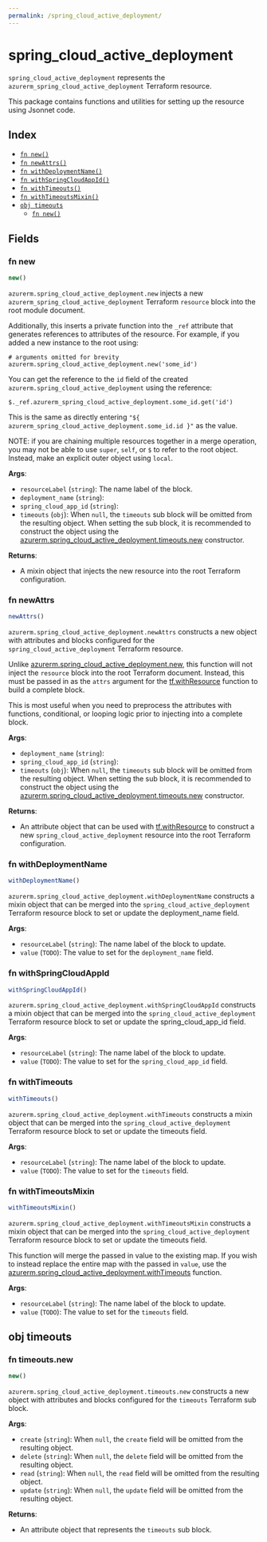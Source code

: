 ```yaml
---
permalink: /spring_cloud_active_deployment/
---
```


# spring_cloud_active_deployment

`spring_cloud_active_deployment` represents the `azurerm_spring_cloud_active_deployment` Terraform resource.



This package contains functions and utilities for setting up the resource using Jsonnet code.


## Index

* [`fn new()`](#fn-new)
* [`fn newAttrs()`](#fn-newattrs)
* [`fn withDeploymentName()`](#fn-withdeploymentname)
* [`fn withSpringCloudAppId()`](#fn-withspringcloudappid)
* [`fn withTimeouts()`](#fn-withtimeouts)
* [`fn withTimeoutsMixin()`](#fn-withtimeoutsmixin)
* [`obj timeouts`](#obj-timeouts)
  * [`fn new()`](#fn-timeoutsnew)

## Fields

### fn new

```ts
new()
```


`azurerm.spring_cloud_active_deployment.new` injects a new `azurerm_spring_cloud_active_deployment` Terraform `resource`
block into the root module document.

Additionally, this inserts a private function into the `_ref` attribute that generates references to attributes of the
resource. For example, if you added a new instance to the root using:

    # arguments omitted for brevity
    azurerm.spring_cloud_active_deployment.new('some_id')

You can get the reference to the `id` field of the created `azurerm.spring_cloud_active_deployment` using the reference:

    $._ref.azurerm_spring_cloud_active_deployment.some_id.get('id')

This is the same as directly entering `"${ azurerm_spring_cloud_active_deployment.some_id.id }"` as the value.

NOTE: if you are chaining multiple resources together in a merge operation, you may not be able to use `super`, `self`,
or `$` to refer to the root object. Instead, make an explicit outer object using `local`.

**Args**:
  - `resourceLabel` (`string`): The name label of the block.
  - `deployment_name` (`string`): 
  - `spring_cloud_app_id` (`string`): 
  - `timeouts` (`obj`):  When `null`, the `timeouts` sub block will be omitted from the resulting object. When setting the sub block, it is recommended to construct the object using the [azurerm.spring_cloud_active_deployment.timeouts.new](#fn-springcloudactivedeploymenttimeoutsnew) constructor.

**Returns**:
- A mixin object that injects the new resource into the root Terraform configuration.


### fn newAttrs

```ts
newAttrs()
```


`azurerm.spring_cloud_active_deployment.newAttrs` constructs a new object with attributes and blocks configured for the `spring_cloud_active_deployment`
Terraform resource.

Unlike [azurerm.spring_cloud_active_deployment.new](#fn-springcloudactivedeploymentnew), this function will not inject the `resource`
block into the root Terraform document. Instead, this must be passed in as the `attrs` argument for the
[tf.withResource](https://github.com/tf-libsonnet/core/tree/main/docs#fn-withresource) function to build a complete block.

This is most useful when you need to preprocess the attributes with functions, conditional, or looping logic prior to
injecting into a complete block.

**Args**:
  - `deployment_name` (`string`): 
  - `spring_cloud_app_id` (`string`): 
  - `timeouts` (`obj`):  When `null`, the `timeouts` sub block will be omitted from the resulting object. When setting the sub block, it is recommended to construct the object using the [azurerm.spring_cloud_active_deployment.timeouts.new](#fn-springcloudactivedeploymenttimeoutsnew) constructor.

**Returns**:
  - An attribute object that can be used with [tf.withResource](https://github.com/tf-libsonnet/core/tree/main/docs#fn-withresource) to construct a new `spring_cloud_active_deployment` resource into the root Terraform configuration.


### fn withDeploymentName

```ts
withDeploymentName()
```

`azurerm.spring_cloud_active_deployment.withDeploymentName` constructs a mixin object that can be merged into the `spring_cloud_active_deployment`
Terraform resource block to set or update the deployment_name field.



**Args**:
  - `resourceLabel` (`string`): The name label of the block to update.
  - `value` (`TODO`): The value to set for the `deployment_name` field.


### fn withSpringCloudAppId

```ts
withSpringCloudAppId()
```

`azurerm.spring_cloud_active_deployment.withSpringCloudAppId` constructs a mixin object that can be merged into the `spring_cloud_active_deployment`
Terraform resource block to set or update the spring_cloud_app_id field.



**Args**:
  - `resourceLabel` (`string`): The name label of the block to update.
  - `value` (`TODO`): The value to set for the `spring_cloud_app_id` field.


### fn withTimeouts

```ts
withTimeouts()
```

`azurerm.spring_cloud_active_deployment.withTimeouts` constructs a mixin object that can be merged into the `spring_cloud_active_deployment`
Terraform resource block to set or update the timeouts field.



**Args**:
  - `resourceLabel` (`string`): The name label of the block to update.
  - `value` (`TODO`): The value to set for the `timeouts` field.


### fn withTimeoutsMixin

```ts
withTimeoutsMixin()
```

`azurerm.spring_cloud_active_deployment.withTimeoutsMixin` constructs a mixin object that can be merged into the `spring_cloud_active_deployment`
Terraform resource block to set or update the timeouts field.

This function will merge the passed in value to the existing map. If you wish
to instead replace the entire map with the passed in `value`, use the [azurerm.spring_cloud_active_deployment.withTimeouts](TODO)
function.


**Args**:
  - `resourceLabel` (`string`): The name label of the block to update.
  - `value` (`TODO`): The value to set for the `timeouts` field.


## obj timeouts



### fn timeouts.new

```ts
new()
```


`azurerm.spring_cloud_active_deployment.timeouts.new` constructs a new object with attributes and blocks configured for the `timeouts`
Terraform sub block.



**Args**:
  - `create` (`string`):  When `null`, the `create` field will be omitted from the resulting object.
  - `delete` (`string`):  When `null`, the `delete` field will be omitted from the resulting object.
  - `read` (`string`):  When `null`, the `read` field will be omitted from the resulting object.
  - `update` (`string`):  When `null`, the `update` field will be omitted from the resulting object.

**Returns**:
  - An attribute object that represents the `timeouts` sub block.
